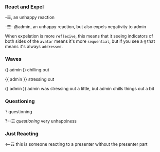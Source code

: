 ### React and Expel
-☶, an unhappy reaction

-☶- @admin, an unhappy reaction, but also expels negativity to admin

When expelation is more `reflexive`, this means that it seeing indicators of both sides of the `avatar` means it's more `sequential`, but if you see a `@` that means it's always `addressed`.

### Waves
(( admin )) chilling out

{{ admin }} stressing out

({ admin )) admin was stressing out a little, but admin chills things out a bit

### Questioning

`?` questioning

?--☶ *questioning* very unhappiness

### Just Reacting
<--☶ this is someone reacting to a presenter without the presenter part